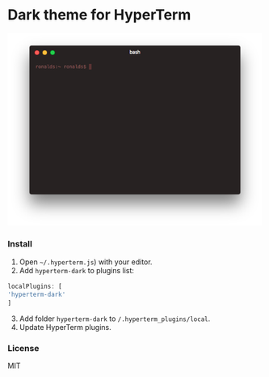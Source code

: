 # Dark theme for HyperTerm


![Screenshot](screenshot.png)

### Install

1. Open `~/.hyperterm.js`) with your editor.
2. Add `hyperterm-dark` to plugins list:
  
  ```js
localPlugins: [
'hyperterm-dark'
  ]
```
3. Add folder `hyperterm-dark` to `/.hyperterm_plugins/local`.
3. Update HyperTerm plugins.

### License

MIT
